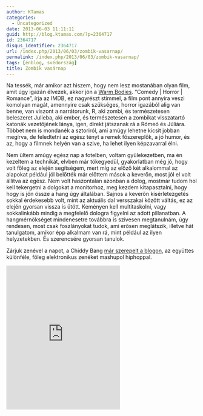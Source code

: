 ```yaml
---
author: KTamas
categories:
  - Uncategorized
date: 2013-06-03 11:11:11
guid: http://blog.ktamas.com/?p=2364717
id: 2364717
disqus_identifier: 2364717
url: /index.php/2013/06/03/zombik-vasarnap/
permalink: /index.php/2013/06/03/zombik-vasarnap/
tags: [énblog, svédország]
title: Zombik vasárnap
---
```


Na tessék, már amikor azt hiszem, hogy nem lesz mostanában olyan film, amit úgy igazán élvezek, akkor jön a [Warm Bodies](http://www.rottentomatoes.com/m/warm_bodies/). &#8220;Comedy | Horror | Romance&#8221;, írja az IMDB, ez nagyrészt stimmel, a film pont annyira veszi komolyan magát, amennyire csak szükséges, horror igazából alig van benne, van viszont a narrátorunk, R, aki zombi, és természetesen beleszeret Julieba, aki ember, és természetesen a zombikat visszatartó katonák vezetőjének lánya, igen, direkt játszanak rá a Rómeó és Júliára. Többet nem is mondanék a sztoriról, ami amúgy lehetne kicsit jobban megírva, de feledtetni az egész tényt a remek főszereplők, a jó humor, és az, hogy a filmnek helyén van a szive, ha lehet ilyen képzavarral élni.

Nem ültem amúgy egész nap a fotelben, voltam gyülekezetben, ma én kezeltem a technikát, elvben már tökegyedül, gyakorlatban még jó, hogy volt főleg az elején segítségem, mert míg az előző két alkalommal az alapokat például jól belőtték már előttem mások a keverőn, most jól el volt állítva az egész. Nem volt haszontalan azonban a dolog, mostmár tudom hol kell tekergetni a dolgokat a monitorhoz, meg kezdem kitapasztalni, hogy hogy is jön össze a hang úgy általában. Sajnos a keverőn kisérletezgetés sokkal érdekesebb volt, mint az aktuális dal versszakai között váltás, ez az elején gyorsan vissza is ütött. Keményen kell multitaskolni, vagy sokkalinkább mindig a megfelelő dologra figyelni az adott pillanatban. A hangmérnökséget mindenesetre továbbra is szivesen megtanulnám, úgy rendesen, most csak foszlányokat tudok, ami erősen meglátszik, illetve hát tanulgatom, amikor épp alkalmam van rá, mint például az ilyen helyzetekben. És szerencsére gyorsan tanulok. 

Zárjuk zenével a napot, a Chiddy Bang [már szerepelt a blogon](http://blog.ktamas.com/index.php/2011/01/08/chiddy-bang-opposite-of-adults/), az együttes különféle, főleg elektronikus zenéket mashupol hiphoppal.

<iframe src="https://open.spotify.com/embed/track/0O986IRZ2rL3qGH5QiD4ZO" width="300" height="380" frameborder="0" allowtransparency="true" allow="encrypted-media"></iframe>
